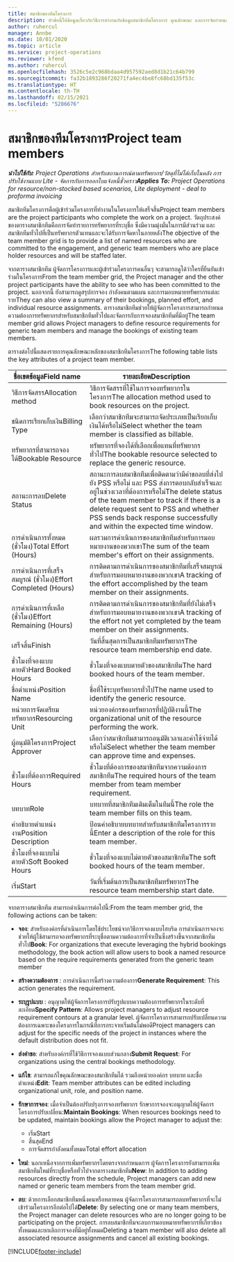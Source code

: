 ```yaml
---
title: สมาชิกของทีมโครงการ
description: หัวข้อนี้ให้ข้อมูลเกี่ยวกับวิธีการทำงานกับข้อมูลสมาชิกทีมโครงการ คุณลักษณะ และการจัดกำหนดการ
author: ruhercul
manager: Annbe
ms.date: 10/01/2020
ms.topic: article
ms.service: project-operations
ms.reviewer: kfend
ms.author: ruhercul
ms.openlocfilehash: 3526c5e2c968bdaa4d957592aed8d1b21c64b799
ms.sourcegitcommit: fa32b1893286f20271fa4ec4be8fc68bd135f53c
ms.translationtype: HT
ms.contentlocale: th-TH
ms.lasthandoff: 02/15/2021
ms.locfileid: "5286676"
---
```

# <a name="project-team-members"></a><span data-ttu-id="1c154-103">สมาชิกของทีมโครงการ</span><span class="sxs-lookup"><span data-stu-id="1c154-103">Project team members</span></span>

<span data-ttu-id="1c154-104">_**นำไปใช้กับ:** Project Operations สำหรับสถานการณ์ตามทรัพยากร/วัสดุที่ไม่ได้เก็บในคลัง การปรับใช้งานแบบ Lite - จัดการกับการออกใบแจ้งหนี้ชั่วคราว_</span><span class="sxs-lookup"><span data-stu-id="1c154-104">_**Applies To:** Project Operations for resource/non-stocked based scenarios, Lite deployment - deal to proforma invoicing_</span></span>

<span data-ttu-id="1c154-105">สมาชิกทีมโครงการคือผู้เข้าร่วมโครงการที่ทำงานในโครงการให้เสร็จสิ้น</span><span class="sxs-lookup"><span data-stu-id="1c154-105">Project team members are the project participants who complete the work on a project.</span></span> <span data-ttu-id="1c154-106">วัตถุประสงค์ของตารางสมาชิกทีมคือการจัดทำรายการทรัพยากรที่ระบุชื่อ ซึ่งมีความมุ่งมั่นในการมีส่วนร่วม และสมาชิกทีมทั่วไปที่เป็นทรัพยากรตัวแทนและจะได้รับการจัดหาในภายหลัง</span><span class="sxs-lookup"><span data-stu-id="1c154-106">The objective of the team member grid is to provide a list of named resources who are committed to the engagement, and generic team members who are place holder resources and will be staffed later.</span></span>

<span data-ttu-id="1c154-107">จากตารางสมาชิกทีม ผู้จัดการโครงการและผู้เข้าร่วมโครงการคนอื่นๆ จะสามารถดูได้ว่าใครที่ยืนยันเข้าร่วมในโครงการ</span><span class="sxs-lookup"><span data-stu-id="1c154-107">From the team member grid, the Project manager and the other project participants have the ability to see who has been committed to the project.</span></span> <span data-ttu-id="1c154-108">นอกจากนี้ ยังสามารถดูสรุปการจอง กำลังคนตามแผน และการมอบหมายทรัพยากรแต่ละราย</span><span class="sxs-lookup"><span data-stu-id="1c154-108">They can also view a summary of their bookings, planned effort, and individual resource assignments.</span></span> <span data-ttu-id="1c154-109">ตารางสมาชิกทีมช่วยให้ผู้จัดการโครงการสามารถกำหนดความต้องการทรัพยากรสำหรับสมาชิกทีมทั่วไปและจัดการกับการจองสมาชิกทีมที่มีอยู่</span><span class="sxs-lookup"><span data-stu-id="1c154-109">The team member grid allows Project managers to define resource requirements for generic team members and manage the bookings of existing team members.</span></span>

<span data-ttu-id="1c154-110">ตารางต่อไปนี้แสดงรายการคุณลักษณะหลักของสมาชิกทีมโครงการ</span><span class="sxs-lookup"><span data-stu-id="1c154-110">The following table lists the key attributes of a project team member.</span></span>

| <span data-ttu-id="1c154-111">ชื่อเขตข้อมูล</span><span class="sxs-lookup"><span data-stu-id="1c154-111">Field name</span></span>          | <span data-ttu-id="1c154-112">รายละเอียด</span><span class="sxs-lookup"><span data-stu-id="1c154-112">Description</span></span>                                                                                                                                                                  |
|--------------------------|-----------------------------------------------------------------------------------------------------------------------------------------------------------------------------------|
| <span data-ttu-id="1c154-113">วิธีการจัดสรร</span><span class="sxs-lookup"><span data-stu-id="1c154-113">Allocation method</span></span>        | <span data-ttu-id="1c154-114">วิธีการจัดสรรที่ใช้ในการจองทรัพยากรในโครงการ</span><span class="sxs-lookup"><span data-stu-id="1c154-114">The allocation method used to book resources on the project.</span></span>                                                                         |
| <span data-ttu-id="1c154-115">ชนิดการเรียกเก็บเงิน</span><span class="sxs-lookup"><span data-stu-id="1c154-115">Billing Type</span></span>             | <span data-ttu-id="1c154-116">เลือกว่าสมาชิกทีมจะสามารถจัดประเภทเป็นเรียกเก็บเงินได้หรือไม่</span><span class="sxs-lookup"><span data-stu-id="1c154-116">Select whether the team member is classified as billable.</span></span>                                                                                                                                       |
| <span data-ttu-id="1c154-117">ทรัพยากรที่สามารถจองได้</span><span class="sxs-lookup"><span data-stu-id="1c154-117">Bookable Resource</span></span>        | <span data-ttu-id="1c154-118">ทรัพยากรที่จองได้ที่เลือกเพื่อแทนที่ทรัพยากรทั่วไป</span><span class="sxs-lookup"><span data-stu-id="1c154-118">The bookable resource selected to replace the generic resource.</span></span>                                                                                                                   |
| <span data-ttu-id="1c154-119">สถานะการลบ</span><span class="sxs-lookup"><span data-stu-id="1c154-119">Delete Status</span></span>            | <span data-ttu-id="1c154-120">สถานะการลบสมาชิกทีมเพื่อติดตามว่ามีคำขอลบที่ส่งไปยัง PSS หรือไม่ และ PSS ส่งการตอบกลับสำเร็จและอยู่ในช่วงเวลาที่ต้องการหรือไม่</span><span class="sxs-lookup"><span data-stu-id="1c154-120">The delete status of the team member to track if there is a delete request sent to PSS and whether PSS sends back response successfully and within the expected time window.</span></span> |
| <span data-ttu-id="1c154-121">การดำเนินการทั้งหมด (ชั่วโมง)</span><span class="sxs-lookup"><span data-stu-id="1c154-121">Total Effort (Hours)</span></span>     | <span data-ttu-id="1c154-122">ผลรวมการดำเนินการของสมาชิกทีมสำหรับการมอบหมายงานของพวกเขา</span><span class="sxs-lookup"><span data-stu-id="1c154-122">The sum of the team member's effort on their assignments.</span></span>                                                                                                                         |
| <span data-ttu-id="1c154-123">การดำเนินการที่เสร็จสมบูรณ์ (ชั่วโมง)</span><span class="sxs-lookup"><span data-stu-id="1c154-123">Effort Completed (Hours)</span></span> | <span data-ttu-id="1c154-124">การติดตามการดำเนินการของสมาชิกทีมที่เสร็จสมบูรณ์สำหรับการมอบหมายงานของพวกเขา</span><span class="sxs-lookup"><span data-stu-id="1c154-124">A tracking of the effort accomplished by the team member on their assignments.</span></span>                                                                                           |
| <span data-ttu-id="1c154-125">การดำเนินการที่เหลือ (ชั่วโมง)</span><span class="sxs-lookup"><span data-stu-id="1c154-125">Effort Remaining (Hours)</span></span> | <span data-ttu-id="1c154-126">การติดตามการดำเนินการของสมาชิกทีมที่ยังไม่เสร็จสำหรับการมอบหมายงานของพวกเขา</span><span class="sxs-lookup"><span data-stu-id="1c154-126">A tracking of the effort not yet completed by the team member on their assignments.</span></span>                                                                                    |
| <span data-ttu-id="1c154-127">เสร็จสิ้น</span><span class="sxs-lookup"><span data-stu-id="1c154-127">Finish</span></span>                   | <span data-ttu-id="1c154-128">วันที่สิ้นสุดการเป็นสมาชิกทีมทรัพยากร</span><span class="sxs-lookup"><span data-stu-id="1c154-128">The resource team membership end date.</span></span>                                                                                                                                            |
| <span data-ttu-id="1c154-129">ชั่วโมงที่จองแบบตายตัว</span><span class="sxs-lookup"><span data-stu-id="1c154-129">Hard Booked Hours</span></span>        | <span data-ttu-id="1c154-130">ชั่วโมงที่จองแบบตายตัวของสมาชิกทีม</span><span class="sxs-lookup"><span data-stu-id="1c154-130">The hard booked hours of the team member.</span></span>                                                                                                                                                                |
| <span data-ttu-id="1c154-131">ชื่อตำแหน่ง</span><span class="sxs-lookup"><span data-stu-id="1c154-131">Position Name</span></span>            | <span data-ttu-id="1c154-132">ชื่อที่ใช้ระบุทรัพยากรทั่วไป</span><span class="sxs-lookup"><span data-stu-id="1c154-132">The name used to identify the generic resource.</span></span>                                                                                                                                   |
| <span data-ttu-id="1c154-133">หน่วยการจัดเตรียมทรัพยากร</span><span class="sxs-lookup"><span data-stu-id="1c154-133">Resourcing Unit</span></span>          | <span data-ttu-id="1c154-134">หน่วยองค์กรของทรัพยากรที่ปฏิบัติงานนี้</span><span class="sxs-lookup"><span data-stu-id="1c154-134">The organizational unit of the resource performing the work.</span></span>                                                                                                                      |
| <span data-ttu-id="1c154-135">ผู้อนุมัติโครงการ</span><span class="sxs-lookup"><span data-stu-id="1c154-135">Project Approver</span></span>         | <span data-ttu-id="1c154-136">เลือกว่าสมาชิกทีมสามารถอนุมัติเวลาและค่าใช้จ่ายได้หรือไม่</span><span class="sxs-lookup"><span data-stu-id="1c154-136">Select whether the team member can approve time and expenses.</span></span>                                                                                                                     |
| <span data-ttu-id="1c154-137">ชั่วโมงที่ต้องการ</span><span class="sxs-lookup"><span data-stu-id="1c154-137">Required Hours</span></span>           | <span data-ttu-id="1c154-138">ชั่วโมงที่ต้องการของสมาชิกทีมจากความต้องการสมาชิกทีม</span><span class="sxs-lookup"><span data-stu-id="1c154-138">The required hours of the team member from team member requirement.</span></span>                                                                                                                       |
| <span data-ttu-id="1c154-139">บทบาท</span><span class="sxs-lookup"><span data-stu-id="1c154-139">Role</span></span>                     | <span data-ttu-id="1c154-140">บทบาทที่สมาชิกทีมเติมเต็มในทีมนี้</span><span class="sxs-lookup"><span data-stu-id="1c154-140">The role the team member fills on this team.</span></span>                                                                                                                                |
| <span data-ttu-id="1c154-141">คำอธิบายตำแหน่งงาน</span><span class="sxs-lookup"><span data-stu-id="1c154-141">Position Description</span></span>     | <span data-ttu-id="1c154-142">ป้อนคำอธิบายบทบาทสำหรับสมาชิกทีมโครงการรายนี้</span><span class="sxs-lookup"><span data-stu-id="1c154-142">Enter a description of the role for this team member.</span></span>                                                                                                                             |
| <span data-ttu-id="1c154-143">ชั่วโมงที่จองแบบไม่ตายตัว</span><span class="sxs-lookup"><span data-stu-id="1c154-143">Soft Booked Hours</span></span>        | <span data-ttu-id="1c154-144">ชั่วโมงที่จองแบบไม่ตายตัวของสมาชิกทีม</span><span class="sxs-lookup"><span data-stu-id="1c154-144">The soft booked hours of the team member.</span></span>                                                                                                                                                                 |
| <span data-ttu-id="1c154-145">เริ่ม</span><span class="sxs-lookup"><span data-stu-id="1c154-145">Start</span></span>                    | <span data-ttu-id="1c154-146">วันที่เริ่มต้นการเป็นสมาชิกทีมทรัพยากร</span><span class="sxs-lookup"><span data-stu-id="1c154-146">The resource team membership start date.</span></span>                                                                                                                                          |

<span data-ttu-id="1c154-147">จากตารางสมาชิกทีม สามารถดำเนินการต่อไปนี้:</span><span class="sxs-lookup"><span data-stu-id="1c154-147">From the team member grid, the following actions can be taken:</span></span>

- <span data-ttu-id="1c154-148">**จอง**: สำหรับองค์กรที่ดำเนินการโดยใช้ประโยชน์จากวิธีการจองแบบไฮบริด การดำเนินการจองจะช่วยให้ผู้ใช้สามารถจองทรัพยากรที่ระบุชื่อตามความต้องการที่จำเป็นซึ่งสร้างขึ้นจากสมาชิกทีมทั่วไป</span><span class="sxs-lookup"><span data-stu-id="1c154-148">**Book**: For organizations that execute leveraging the hybrid bookings methodology, the book action will allow users to book a named resource based on the require requirements generated from the generic team member</span></span>
- <span data-ttu-id="1c154-149">**สร้างความต้องการ** : การดำเนินการนี้สร้างความต้องการ</span><span class="sxs-lookup"><span data-stu-id="1c154-149">**Generate Requirement**: This action generates the requirement.</span></span>
- <span data-ttu-id="1c154-150">**ระบุรูปแบบ** : อนุญาตให้ผู้จัดการโครงการปรับรูปแบบความต้องการทรัพยากรในระดับที่ละเอียด</span><span class="sxs-lookup"><span data-stu-id="1c154-150">**Specify Pattern**: Allows project managers to adjust resource requirement contours at a granular level.</span></span> <span data-ttu-id="1c154-151">ผู้จัดการโครงการสามารถปรับเปลี่ยนความต้องการเฉพาะของโครงการในกรณีที่การกระจายเริ่มต้นไม่พอดี</span><span class="sxs-lookup"><span data-stu-id="1c154-151">Project managers can adjust for the specific needs of the project in instances where the default distribution does not fit.</span></span>
- <span data-ttu-id="1c154-152">**ส่งคำขอ**: สำหรับองค์กรที่ใช้วิธีการจองแบบส่วนกลาง</span><span class="sxs-lookup"><span data-stu-id="1c154-152">**Submit Request**: For organizations using the central bookings methodology.</span></span>
- <span data-ttu-id="1c154-153">**แก้ไข**: สามารถแก้ไขคุณลักษณะของสมาชิกทีมได้ รวมถึงหน่วยองค์กร บทบาท และชื่อตำแหน่ง</span><span class="sxs-lookup"><span data-stu-id="1c154-153">**Edit**: Team member attributes can be edited including organizational unit, role, and position name.</span></span>
- <span data-ttu-id="1c154-154">**รักษาการจอง**: เมื่อจำเป็นต้องปรับปรุงการจองทรัพยากร รักษาการจองจะอนุญาตให้ผู้จัดการโครงการปรับเปลี่ยน:</span><span class="sxs-lookup"><span data-stu-id="1c154-154">**Maintain Bookings**: When resources bookings need to be updated, maintain bookings allow the Project manager to adjust the:</span></span>

    - <span data-ttu-id="1c154-155">เริ่ม</span><span class="sxs-lookup"><span data-stu-id="1c154-155">Start</span></span>
    - <span data-ttu-id="1c154-156">สิ้นสุด</span><span class="sxs-lookup"><span data-stu-id="1c154-156">End</span></span>
    - <span data-ttu-id="1c154-157">การจัดสรรกำลังคนทั้งหมด</span><span class="sxs-lookup"><span data-stu-id="1c154-157">Total effort allocation</span></span>

- <span data-ttu-id="1c154-158">**ใหม่**: นอกเหนือจากการเพิ่มทรัพยากรโดยตรงจากกำหนดการ ผู้จัดการโครงการยังสามารถเพิ่มสมาชิกทีมใหม่ที่ระบุชื่อหรือทั่วไปจากตารางสมาชิกทีม</span><span class="sxs-lookup"><span data-stu-id="1c154-158">**New**: In addition to adding resources directly from the schedule, Project managers can add new named or generic team members from the team member grid.</span></span>
- <span data-ttu-id="1c154-159">**ลบ**: ด้วยการเลือกสมาชิกทีมหนึ่งคนหรือหลายคน ผู้จัดการโครงการสามารถลบทรัพยากรที่จะไม่เข้าร่วมโครงการอีกต่อไปได้</span><span class="sxs-lookup"><span data-stu-id="1c154-159">**Delete**: By selecting one or many team members, the Project manager can delete resources who are no longer going to be participating on the project.</span></span> <span data-ttu-id="1c154-160">การลบสมาชิกทีมจะลบการมอบหมายทรัพยากรที่เกี่ยวข้องทั้งหมดและยกเลิกการจองที่มีอยู่ทั้งหมด</span><span class="sxs-lookup"><span data-stu-id="1c154-160">Deleting a team member will also delete all associated resource assignments and  cancel all existing bookings.</span></span>


[!INCLUDE[footer-include](../includes/footer-banner.md)]